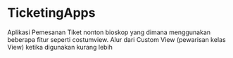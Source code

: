 # TicketingApps
Aplikasi Pemesanan Tiket nonton bioskop yang dimana menggunakan beberapa fitur seperti costumview.
Alur dari Custom View (pewarisan kelas View) ketika digunakan kurang lebih 
